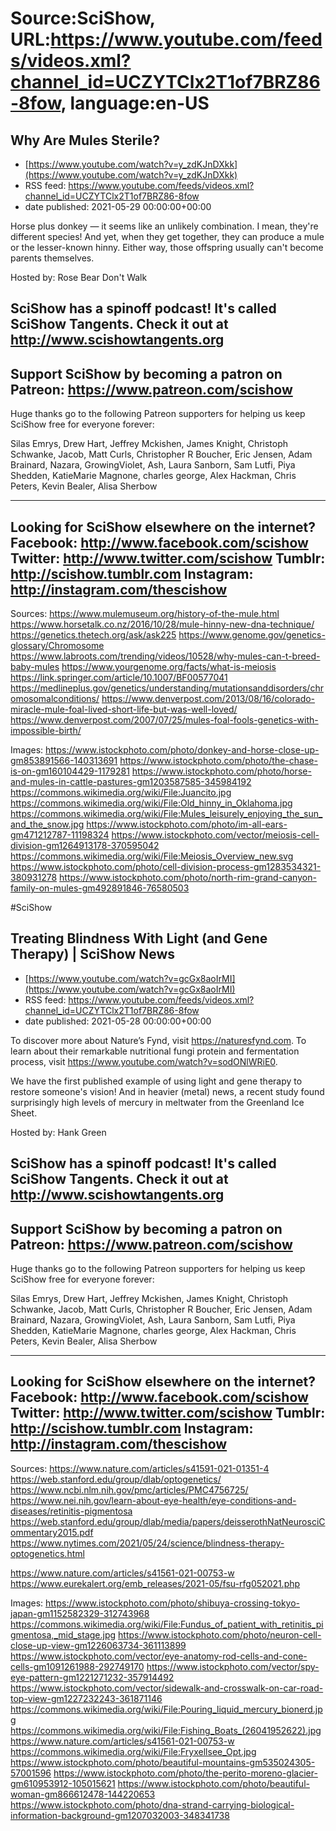 # Source:SciShow, URL:https://www.youtube.com/feeds/videos.xml?channel_id=UCZYTClx2T1of7BRZ86-8fow, language:en-US

## Why Are Mules Sterile?
 - [https://www.youtube.com/watch?v=y_zdKJnDXkk](https://www.youtube.com/watch?v=y_zdKJnDXkk)
 - RSS feed: https://www.youtube.com/feeds/videos.xml?channel_id=UCZYTClx2T1of7BRZ86-8fow
 - date published: 2021-05-29 00:00:00+00:00

Horse plus donkey — it seems like an unlikely combination. I mean, they're different species! And yet, when they get together, they can produce a mule or the lesser-known hinny. Either way, those offspring usually can't become parents themselves.

Hosted by: Rose Bear Don't Walk

SciShow has a spinoff podcast! It's called SciShow Tangents. Check it out at http://www.scishowtangents.org
----------
Support SciShow by becoming a patron on Patreon: https://www.patreon.com/scishow
----------
Huge thanks go to the following Patreon supporters for helping us keep SciShow free for everyone forever:

Silas Emrys, Drew Hart, Jeffrey Mckishen, James Knight, Christoph Schwanke, Jacob, Matt Curls, Christopher R Boucher, Eric Jensen, Adam Brainard, Nazara, GrowingViolet, Ash, Laura Sanborn, Sam Lutfi, Piya Shedden, KatieMarie Magnone, charles george, Alex Hackman, Chris Peters, Kevin Bealer, Alisa Sherbow

----------
Looking for SciShow elsewhere on the internet?
Facebook: http://www.facebook.com/scishow
Twitter: http://www.twitter.com/scishow
Tumblr: http://scishow.tumblr.com
Instagram: http://instagram.com/thescishow
----------
Sources:
https://www.mulemuseum.org/history-of-the-mule.html
https://www.horsetalk.co.nz/2016/10/28/mule-hinny-new-dna-technique/
https://genetics.thetech.org/ask/ask225
https://www.genome.gov/genetics-glossary/Chromosome
https://www.labroots.com/trending/videos/10528/why-mules-can-t-breed-baby-mules
https://www.yourgenome.org/facts/what-is-meiosis
https://link.springer.com/article/10.1007/BF00577041
https://medlineplus.gov/genetics/understanding/mutationsanddisorders/chromosomalconditions/
https://www.denverpost.com/2013/08/16/colorado-miracle-mule-foal-lived-short-life-but-was-well-loved/
https://www.denverpost.com/2007/07/25/mules-foal-fools-genetics-with-impossible-birth/

Images:
https://www.istockphoto.com/photo/donkey-and-horse-close-up-gm853891566-140313691
https://www.istockphoto.com/photo/the-chase-is-on-gm160104429-1179281
https://www.istockphoto.com/photo/horse-and-mules-in-cattle-pastures-gm1203587585-345984192
https://commons.wikimedia.org/wiki/File:Juancito.jpg
https://commons.wikimedia.org/wiki/File:Old_hinny_in_Oklahoma.jpg
https://commons.wikimedia.org/wiki/File:Mules_leisurely_enjoying_the_sun_and_the_snow.jpg
https://www.istockphoto.com/photo/im-all-ears-gm471212787-11198324
https://www.istockphoto.com/vector/meiosis-cell-division-gm1264913178-370595042
https://commons.wikimedia.org/wiki/File:Meiosis_Overview_new.svg
https://www.istockphoto.com/photo/cell-division-process-gm1283534321-380931278
https://www.istockphoto.com/photo/north-rim-grand-canyon-family-on-mules-gm492891846-76580503

#SciShow

## Treating Blindness With Light (and Gene Therapy) | SciShow News
 - [https://www.youtube.com/watch?v=gcGx8aoIrMI](https://www.youtube.com/watch?v=gcGx8aoIrMI)
 - RSS feed: https://www.youtube.com/feeds/videos.xml?channel_id=UCZYTClx2T1of7BRZ86-8fow
 - date published: 2021-05-28 00:00:00+00:00

To discover more about Nature’s Fynd, visit https://naturesfynd.com. To learn about their remarkable nutritional fungi protein and fermentation process, visit https://www.youtube.com/watch?v=sodONlWRiE0.

We have the first published example of using light and gene therapy to restore someone's vision! And in heavier (metal) news, a recent study found surprisingly high levels of mercury in meltwater from the Greenland Ice Sheet.

Hosted by: Hank Green

SciShow has a spinoff podcast! It's called SciShow Tangents. Check it out at http://www.scishowtangents.org
----------
Support SciShow by becoming a patron on Patreon: https://www.patreon.com/scishow
----------
Huge thanks go to the following Patreon supporters for helping us keep SciShow free for everyone forever:

Silas Emrys, Drew Hart, Jeffrey Mckishen, James Knight, Christoph Schwanke, Jacob, Matt Curls, Christopher R Boucher, Eric Jensen, Adam Brainard, Nazara, GrowingViolet, Ash, Laura Sanborn, Sam Lutfi, Piya Shedden, KatieMarie Magnone, charles george, Alex Hackman, Chris Peters, Kevin Bealer, Alisa Sherbow

----------
Looking for SciShow elsewhere on the internet?
Facebook: http://www.facebook.com/scishow
Twitter: http://www.twitter.com/scishow
Tumblr: http://scishow.tumblr.com
Instagram: http://instagram.com/thescishow
----------
Sources:
https://www.nature.com/articles/s41591-021-01351-4 
https://web.stanford.edu/group/dlab/optogenetics/ 
https://www.ncbi.nlm.nih.gov/pmc/articles/PMC4756725/ 
https://www.nei.nih.gov/learn-about-eye-health/eye-conditions-and-diseases/retinitis-pigmentosa
https://web.stanford.edu/group/dlab/media/papers/deisserothNatNeurosciCommentary2015.pdf 
https://www.nytimes.com/2021/05/24/science/blindness-therapy-optogenetics.html 

https://www.nature.com/articles/s41561-021-00753-w 
https://www.eurekalert.org/emb_releases/2021-05/fsu-rfg052021.php

Images:
https://www.istockphoto.com/photo/shibuya-crossing-tokyo-japan-gm1152582329-312743968
https://commons.wikimedia.org/wiki/File:Fundus_of_patient_with_retinitis_pigmentosa,_mid_stage.jpg
https://www.istockphoto.com/photo/neuron-cell-close-up-view-gm1226063734-361113899
https://www.istockphoto.com/vector/eye-anatomy-rod-cells-and-cone-cells-gm1091261988-292749170
https://www.istockphoto.com/vector/spy-eye-pattern-gm1221271232-357914492
https://www.istockphoto.com/vector/sidewalk-and-crosswalk-on-car-road-top-view-gm1227232243-361871146
https://commons.wikimedia.org/wiki/File:Pouring_liquid_mercury_bionerd.jpg
https://commons.wikimedia.org/wiki/File:Fishing_Boats_(26041952622).jpg
https://www.nature.com/articles/s41561-021-00753-w
https://commons.wikimedia.org/wiki/File:Fryxellsee_Opt.jpg
https://www.istockphoto.com/photo/beautiful-mountains-gm535024305-57001596
https://www.istockphoto.com/photo/the-perito-moreno-glacier-gm610953912-105015621
https://www.istockphoto.com/photo/beautiful-woman-gm866612478-144220653
https://www.istockphoto.com/photo/dna-strand-carrying-biological-information-background-gm1207032003-348341738

